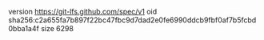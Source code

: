 version https://git-lfs.github.com/spec/v1
oid sha256:c2a655fa7b897f22bc47fbc9d7dad2e0fe6990ddcb9fbf0af7b5fcbd0bba1a4f
size 6298

